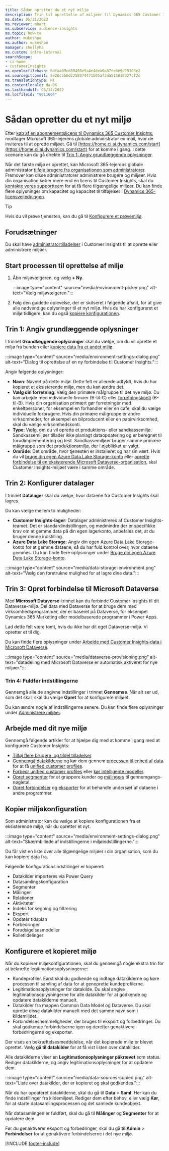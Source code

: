 ```yaml
---
title: Sådan opretter du et nyt miljø
description: Trin til oprettelse af miljøer til Dynamics 365 Customer Insights.
ms.date: 05/31/2022
ms.reviewer: mhart
ms.subservice: audience-insights
ms.topic: how-to
author: mukeshpo
ms.author: mukeshpo
manager: shellyha
ms.custom: intro-internal
searchScope:
- ci-home
- customerInsights
ms.openlocfilehash: 6dfaa09cd80498e9a4e4dea6a07ce6e9d29105e2
ms.sourcegitcommit: 5e26cbb6d2258074471505af2da515818327cf2c
ms.translationtype: HT
ms.contentlocale: da-DK
ms.lasthandoff: 06/14/2022
ms.locfileid: "9011604"
---
```

# <a name="how-to-create-a-new-environment"></a>Sådan opretter du et nyt miljø

Efter [køb af en abonnementslicens til Dynamics 365 Customer Insights](paid-license.md), modtager Microsoft 365-lejerens globale administrator en mail, hvor de inviteres til at oprette miljøet. Gå til [https://home.ci.ai.dynamics.com/start](https://home.ci.ai.dynamics.com/start) for at komme i gang. I dette scenarie kan du gå direkte til [Trin 1: Angiv grundlæggende oplysninger](#step-1-provide-basic-information).

Når det første miljø er oprettet, kan Microsoft 365-lejerens globale administrator [tilføje brugere fra organisationen som administratorer](permissions.md). Fremover kan disse administratorer administrere brugere og miljøer. Hvis din organisation køber mere end én licens til Customer Insights, skal du [kontakte vores supportteam](https://go.microsoft.com/fwlink/?linkid=2079641) for at få flere tilgængelige miljøer. Du kan finde flere oplysninger om kapacitet og kapacitet til tilføjelser i [Dynamics 365-licensvejledningen](https://go.microsoft.com/fwlink/?LinkId=866544).

> [!TIP]
> Hvis du vil prøve tjenesten, kan du gå til [Konfigurere et prøvemiljø](trial-signup.md).

## <a name="prerequisites"></a>Forudsætninger

Du skal have [administratortilladelser](permissions.md) i Customer Insights til at oprette eller administrere miljøer.

## <a name="start-the-environment-creation-process"></a>Start processen til oprettelse af miljø

1. Åbn miljøvælgeren, og vælg **+ Ny**.
  
   :::image type="content" source="media/environment-picker.png" alt-text="Vælg miljøvælgeren.":::

1. Følg den guidede oplevelse, der er skitseret i følgende afsnit, for at give alle nødvendige oplysninger til et nyt miljø. Hvis du har konfigureret et miljø tidligere, kan du også [kopiere konfigurationen](#copy-the-environment-configuration).

## <a name="step-1-provide-basic-information"></a>Trin 1: Angiv grundlæggende oplysninger

I trinnet **Grundlæggende oplysninger** skal du vælge, om du vil oprette et miljø fra bunden eller [kopiere data fra et andet miljø](#copy-the-environment-configuration).

   :::image type="content" source="media/environment-settings-dialog.png" alt-text="Dialog til oprettelse af en ny forbindelse til Customer Insights.":::

Angiv følgende oplysninger:

- **Navn**: Navnet på dette miljø. Dette felt er allerede udfyldt, hvis du har kopieret et eksisterende miljø, men du kan ændre det.
- **Vælg din forretning**: Vælg den primære målgruppe til det nye miljø. Du kan arbejde med individuelle firmaer (B-til-C) eller [forretningskonti](work-with-business-accounts.md) (B-til-B). Hvis din organisation primært gør forretninger med enkeltpersoner, for eksempel en forhandler eller en cafe, skal du vælge individuelle forbrugere. Hvis din primære målgruppe er andre virksomheder, for eksempel en bilproducent eller en papirvirksomhed, skal du vælge virksomhedskonti.
- **Type**: Vælg, om du vil oprette et produktions- eller sandkassemiljø. Sandkassemiljøer tillader ikke planlagt dataopdatering og er beregnet til forudimplementering og test. Sandkassemiljøer bruger samme primære målgruppe som det produktionsmiljø, der i øjeblikket er valgt.
- **Område**: Det område, hvor tjenesten er installeret og har sin vært. Hvis du vil [bruge din egen Azure Data Lake Storage-konto](own-data-lake-storage.md) eller [oprette forbindelse til en eksisterende Microsoft Dataverse-organisation](customer-insights-dataverse.md), skal Customer Insights-miljøet være i samme område.

## <a name="step-2-configure-data-storage"></a>Trin 2: Konfigurer datalager

I trinnet **Datalager** skal du vælge, hvor dataene fra Customer Insights skal lagres.

Du kan vælge mellem to muligheder:

- **Customer Insights-lager**: Datalager administreres af Customer Insights-teamet. Det er standardindstillingen, og medmindre der er specifikke krav om at gemme data på din egen lagerkonto, anbefales det, at du bruger denne indstilling.
- **Azure Data Lake Storage**: Angiv din egen Azure Data Lake Storage-konto for at gemme dataene, så du har fuld kontrol over, hvor dataene gemmes. Du kan finde flere oplysninger under [Bruge din egen Azure Data Lake Storage-konto](own-data-lake-storage.md).

:::image type="content" source="media/data-storage-environment.png" alt-text="Vælg den foretrukne mulighed for at lagre dine data.":::

## <a name="step-3-connect-to-microsoft-dataverse"></a>Trin 3: Opret forbindelse til Microsoft Dataverse

Med **Microsoft Dataverse**-trinnet kan du forbinde Customer Insights til dit Dataverse-miljø. Del data med Dataverse for at bruge dem med virksomhedsprogrammer, der er baseret på Dataverse, for eksempel Dynamics 365 Marketing eller modelbaserede programmer i Power Apps.


Lad dette felt være tomt, hvis du ikke har dit eget Dataverse-miljø. Vi opretter et til dig.

Du kan finde flere oplysninger under [Arbejde med Customer Insights-data i Microsoft Dataverse](customer-insights-dataverse.md).

:::image type="content" source="media/dataverse-provisioning.png" alt-text="datadeling med Microsoft Dataverse er automatisk aktiveret for nye miljøer.":::

### <a name="step-4-finalize-the-settings"></a>Trin 4: Fuldfør indstillingerne

Gennemgå alle de angivne indstillinger i trinnet **Gennemse**. Når alt ser ud, som det skal, skal du vælge **Opret** for at konfigurere miljøet.

Du kan ændre nogle af indstillingerne senere. Du kan finde flere oplysninger under [Administrere miljøer](manage-environments.md).

## <a name="work-with-your-new-environment"></a>Arbejde med dit nye miljø

Gennemgå følgende artikler for at hjælpe dig med at komme i gang med at konfigurere Customer Insights:

- [Tilføj flere brugere, og tildel tilladelser](permissions.md).
- [Gennemgå datakilderne](data-sources.md) og kør dem gennem [processen til enhed af data](data-unification.md) for at få [unified customer profiles](customer-profiles.md).
- [Forbedr unified customer profiles](enrichment-hub.md) eller [kør intelligente modeller](predictions-overview.md).
- [Opret segmenter](segments.md) for at gruppere kunder og [målingers](measures.md) til gennemgangs-nøgletal.
- [Opret forbindelser](connections.md) og [eksporter](export-destinations.md) for at behandle undersæt af dataene i andre programmer.

## <a name="copy-the-environment-configuration"></a>Kopier miljøkonfiguration

Som administrator kan du vælge at kopiere konfigurationen fra et eksisterende miljø, når du opretter et nyt.

:::image type="content" source="media/environment-settings-dialog.png" alt-text="Skærmbillede af indstillingerne i miljøindstillingerne.":::

Du får vist en liste over alle tilgængelige miljøer i din organisation, som du kan kopiere data fra.

Følgende konfigurationsindstillinger er kopieret:

- Datakilder importeres via Power Query
- Datasamlingskonfiguration
- Segmenter
- Målinger
- Relationer
- Aktiviteter
- Indeks for søgning og filtrering
- Eksport
- Opdater tidsplan
- Forbedringer
- Forudsigelsesmodeller
- Rolletildelinger

## <a name="set-up-a-copied-environment"></a>Konfigurere et kopieret miljø

Når du kopierer miljøkonfigurationen, skal du gennemgå nogle ekstra trin for at bekræfte legitimationsoplysningerne:

- Kundeprofiler. Først skal du godkende og indtage datakilderne og køre processen til samling af data for at genoprette kundeprofilerne.
- Legitimationsoplysninger for datakilde. Du skal angive legitimationsoplysningerne for alle datakilder for at godkende og opdatere datakilderne manuelt.
- Datakilder fra mappen Common Data Model og Dataverse. Du skal oprette disse datakilder manuelt med det samme navn som i kildemiljøet.
- Forbindelseshemmeligheder, der bruges til eksport og forbedringer. Du skal godkende forbindelserne igen og derefter genaktivere forbedringerne og eksporter.

Der vises en bekræftelsesmeddelelse, når det kopierede miljø er blevet oprettet. Vælg **gå til datakilder** for at få vist listen over datakilder.

Alle datakilderne viser en **Legitimationsoplysninger påkrævet** som status. Rediger datakilderne, og angiv legitimationsoplysninger for at opdatere dem.

:::image type="content" source="media/data-sources-copied.png" alt-text="Liste over datakilder, der er kopieret og skal godkendes.":::

Når du har opdateret datakilderne, skal du gå til **Data** > **Saml**. Her kan du finde indstillinger fra kildemiljøet. Rediger dem efter behov, eller vælg **Kør**, for at starte datasamlingsprocessen og det samlede kundeobjekt.

Når datasamlingen er fuldført, skal du gå til **Målinger** og **Segmenter** for at opdatere dem.

Før du genaktiverer eksport og forbedringer, skal du gå **til Admin** > **Forbindelser** for at genaktivere forbindelserne i det nye miljø.

[!INCLUDE [footer-include](includes/footer-banner.md)]
